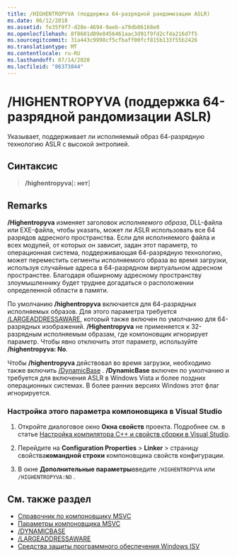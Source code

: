 ```yaml
---
title: /HIGHENTROPYVA (поддержка 64-разрядной рандомизации ASLR)
ms.date: 06/12/2018
ms.assetid: fe35f9f7-d28e-4694-9aeb-a79db06168e0
ms.openlocfilehash: 8f8601d89e8456461aac3d91f9fd2cfda216d7f5
ms.sourcegitcommit: 31a443c9998cf5cfbaff00fcf815b133f55b2426
ms.translationtype: MT
ms.contentlocale: ru-RU
ms.lasthandoff: 07/14/2020
ms.locfileid: "86373844"
---
```

# <a name="highentropyva-support-64-bit-aslr"></a>/HIGHENTROPYVA (поддержка 64-разрядной рандомизации ASLR)

Указывает, поддерживает ли исполняемый образ 64-разрядную технологию ASLR с высокой энтропией.

## <a name="syntax"></a>Синтаксис

> **/highentropyva**[**: нет**]

## <a name="remarks"></a>Remarks

**/Highentropyva** изменяет заголовок *исполняемого образа*, DLL-файла или EXE-файла, чтобы указать, может ли ASLR использовать все 64 разрядов адресного пространства. Если для исполняемого файла и всех модулей, от которых он зависит, задан этот параметр, то операционная система, поддерживающая 64-разрядную технологию, может переместить сегменты исполняемого образа во время загрузки, используя случайные адреса в 64-разрядном виртуальном адресном пространстве. Благодаря обширному адресному пространству злоумышленнику будет труднее догадаться о расположении определенной области в памяти.

По умолчанию **/highentropyva** включается для 64-разрядных исполняемых образов. Для этого параметра требуется [/LARGEADDRESSAWARE](largeaddressaware-handle-large-addresses.md), который также включен по умолчанию для 64-разрядных изображений. **/Highentropyva** не применяется к 32-разрядным исполняемым образам, где компоновщик игнорирует параметр. Чтобы явно отключить этот параметр, используйте **/highentropyva: No**.

Чтобы **/highentropyva** действовал во время загрузки, необходимо также включить [/DynamicBase](dynamicbase-use-address-space-layout-randomization.md) . **/DynamicBase** включен по умолчанию и требуется для включения ASLR в Windows Vista и более поздних операционных системах. В более ранних версиях Windows этот флаг игнорируется.

### <a name="to-set-this-linker-option-in-visual-studio"></a>Настройка этого параметра компоновщика в Visual Studio

1. Откройте диалоговое окно **Окна свойств** проекта. Подробнее см. в статье [Настройка компилятора C++ и свойств сборки в Visual Studio](../working-with-project-properties.md).

1. Перейдите на **Configuration Properties**  >  **Linker**  >  страницу свойства**командной строки** компоновщика свойств конфигурации.

1. В окне **Дополнительные параметры**введите `/HIGHENTROPYVA` или `/HIGHENTROPYVA:NO` .

## <a name="see-also"></a>См. также раздел

- [Справочник по компоновщику MSVC](linking.md)
- [Параметры компоновщика MSVC](linker-options.md)
- [/DYNAMICBASE](dynamicbase-use-address-space-layout-randomization.md)
- [/LARGEADDRESSAWARE](largeaddressaware-handle-large-addresses.md)
- [Средства защиты программного обеспечения Windows ISV](https://docs.microsoft.com/previous-versions/bb430720(v=msdn.10))
